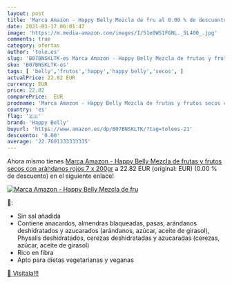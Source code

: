 ```yaml
---
layout: post
title: 'Marca Amazon - Happy Belly Mezcla de fru al 0.00 % de descuento'
date: 2021-03-17 06:01:47
image: 'https://m.media-amazon.com/images/I/51e0WS1FGNL._SL400_.jpg'
comments: true
category: ofertas
author: 'tole.es'
slug: 'B07BNSKLTK-es Marca Amazon - Happy Belly Mezcla de frutas y frutos secos...'
sku: 'B07BNSKLTK-es'
tags: [ 'belly','frutos','happy','happy belly','secos', ]
actualPrice: 22.82 EUR
currency: EUR
price: 22.82
comparePrice:  EUR
prodname: 'Marca Amazon - Happy Belly Mezcla de frutas y frutos secos con arándanos rojos  7 x 200gr'
country: 'es'
flag: '🇪🇸'
brand: 'Happy Belly'
buyurl: 'https://www.amazon.es/dp/B07BNSKLTK/?tag=tolees-21'
descuento: '0.00'
average: '22.7601333333335'
---
```


Ahora mismo tienes [Marca Amazon - Happy Belly Mezcla de frutas y frutos secos con arándanos rojos  7 x 200gr](https://www.amazon.es/dp/B07BNSKLTK/?tag=tolees-21) a 22.82 EUR (original:  EUR) (0.00 %  de descuento) en el siguiente enlace!

[![Marca Amazon - Happy Belly Mezcla de fru](https://m.media-amazon.com/images/I/51e0WS1FGNL._SL400_.jpg)](https://www.amazon.es/dp/B07BNSKLTK/?tag=tolees-21)

🔎:

- Sin sal añadida
- Contiene anacardos, almendras blaqueadas, pasas, arándanos deshidratados y azucarados (arándanos, azúcar, aceite de girasol), Physalis deshidratados, cerezas deshidratadas y azucaradas (cerezas, azúcar, aceite de girasol)
- Rico en fibra
- Apto para dietas vegetarianas y veganas

[🛒 Visítala!!!](https://www.amazon.es/dp/B07BNSKLTK/?tag=tolees-21)
